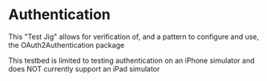 #  Authentication

This "Test Jig" allows for verification of, and a pattern to configure and use, the OAuth2Authentication package

This testbed is limited to testing authentication on an iPhone simulator and does NOT currently support an iPad simulator 

